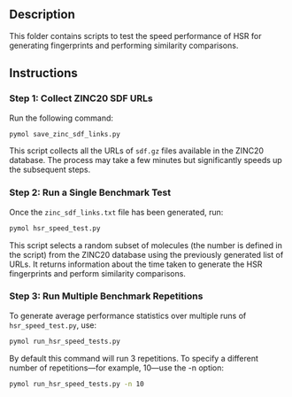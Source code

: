 ## Description

This folder contains scripts to test the speed performance of HSR for generating fingerprints and performing similarity comparisons.

## Instructions

### Step 1: Collect ZINC20 SDF URLs

Run the following command:

```bash
pymol save_zinc_sdf_links.py
```

This script collects all the URLs of `sdf.gz` files available in the ZINC20 database. The process may take a few minutes but significantly speeds up the subsequent steps.

### Step 2: Run a Single Benchmark Test

Once the `zinc_sdf_links.txt` file has been generated, run:

```bash
pymol hsr_speed_test.py
```
This script selects a random subset of molecules (the number is defined in the script) from the ZINC20 database using the previously generated list of URLs. It returns information about the time taken to generate the HSR fingerprints and perform similarity comparisons.

### Step 3: Run Multiple Benchmark Repetitions

To generate average performance statistics over multiple runs of `hsr_speed_test.py`, use:

```bash
pymol run_hsr_speed_tests.py
```

By default this command will run 3 repetitions. To specify a different number of repetitions—for example, 10—use the -n option:

```bash
pymol run_hsr_speed_tests.py -n 10
```